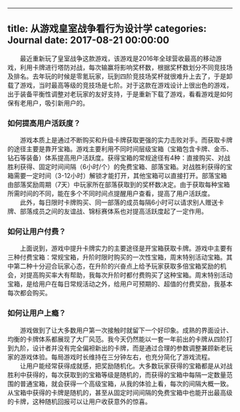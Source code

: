 
---
title: 从游戏皇室战争看行为设计学
categories: Journal
date: 2017-08-21 00:00:00
---
　　最近重新玩了皇室战争这款游戏，该游戏是2016年全球营收最高的移动游戏，利用卡牌进行塔防对战，每次输赢将影响奖杯数，根据奖杯数划分不同竞技场及排名。去年玩的时候是零氪玩家，玩到四阶竞技场奖杯就很难升上去了，于是卸载了游戏，当时最高等级的竞技场是七阶。对于这款在游戏设计上很出色的游戏，出于装备平衡性调整对老玩家的友好支持，于是重新下载了游戏，看看游戏是如何保有老用户，吸引新用户的。
### 如何提高用户活跃度？
　　游戏本质上是通过不断购买和升级卡牌获取更强的实力击败对手。而获取卡牌的途径主要是靠开宝箱。游戏主要利用不同时间层级宝箱（宝箱包含卡牌、金币、钻石等装备）体系提高用户活跃度。获得宝箱的常规途径有4种：直接购买、对战胜利获得、固定时间间隔（6小时/个）的免费宝箱、部落宝箱。对战胜利获得的宝箱需要一定时间（3-12小时）解锁才能打开，其他宝箱可以直接打开。部落宝箱由部落奖励周期（7天）中玩家所在部落获取到的奖杯数决定。由于获取每种宝箱所需时间的不同，能在多个不同时间点提醒用户查看，提高了用户活跃度。
　　此外，每日限时卡牌购买、同一部落的成员每隔6小时可以请求别人赠送卡牌、部落成员之间的友谊战、锦标赛体系也对提高活跃度起了一定作用。
### 如何让用户付费？
　　上面说到，游戏中提升卡牌实力的主要途径是开宝箱获取卡牌。游戏中主要有三种付费宝箱：常规宝箱，升阶时限时购买的一次性宝箱，周末特别活动宝箱。其中第二种十分迎合玩家心态，在升阶的兴奋点上给予玩家获取多倍宝箱奖励的机会，对提高购买率大有帮助，我每次升阶时都付费购买了这种宝箱。周末特别活动宝箱，是给用户在每日常规活动之外，给用户可预期的、超值的付费奖励，我基本每次都会购买。
### 如何让用户上瘾？
　　游戏做到了让大多数用户第一次接触时就留下一个好印象。成熟的界面设计、均衡的卡牌体系都展现了大厂风范。我今天仍然能以一套一年前出的卡牌从四阶打到九阶，设计者并没有完全偏袒新出的卡牌，而是通过合理的参数调整兼顾新老玩家的游戏体验。每局游戏时长维持在三分钟左右，也充分简化了游戏流程。
　　让用户能经常获得成就感，把奖励随机化。大多数玩家获得的宝箱都是从对战胜利中获得的，每次获取到的宝箱等级是随机的，而获得的宝箱中每隔一定数量范围的普通宝箱，就会获得一个高级宝箱，从我的体验上看，每次的间隔大概一致。从宝箱中获得的卡牌是随机的，甚至从固定时间间隔的免费宝箱中也能开出最高级的卡牌，这种随机回报可以让用户收获意外的惊喜。






